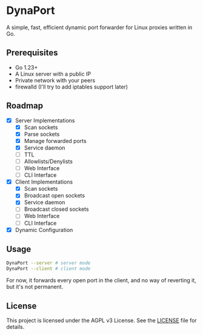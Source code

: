 # DynaPort
A simple, fast, efficient dynamic port forwarder for Linux proxies written in Go.

## Prerequisites
- Go 1.23+
- A Linux server with a public IP
- Private network with your peers
- firewalld (I'll try to add iptables support later)

## Roadmap
- [x] Server Implementations
  - [x] Scan sockets
  - [x] Parse sockets
  - [x] Manage forwarded ports
  - [x] Service daemon
  - [ ] TTL
  - [ ] Allowlists/Denylists
  - [ ] Web Interface
  - [ ] CLI Interface
- [x] Client Implementations
  - [x] Scan sockets
  - [x] Broadcast open sockets
  - [x] Service daemon
  - [ ] Broadcast closed sockets
  - [ ] Web Interface
  - [ ] CLI Interface
- [x] Dynamic Configuration

## Usage
```bash
DynaPort --server # server mode
DynaPort --client # client mode
```

For now, it forwards every open port in the client, and no way of reverting it, but it's not permanent.

## License
This project is licensed under the AGPL v3 License. See the [LICENSE](LICENSE.md) file for details.
